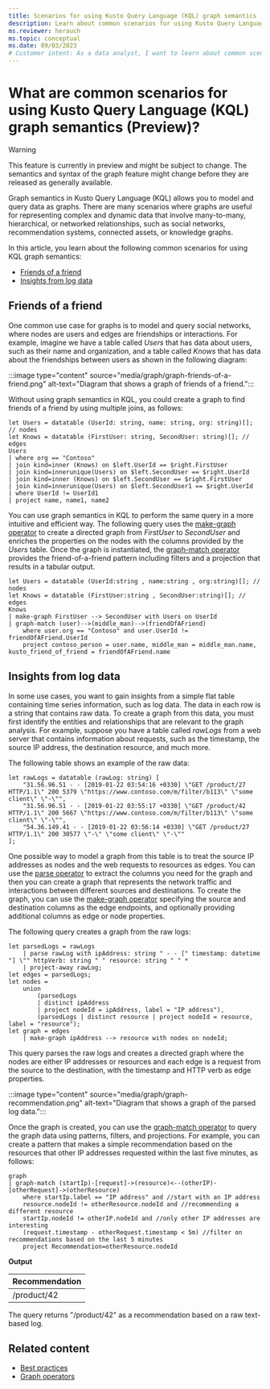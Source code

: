 ```yaml
---
title: Scenarios for using Kusto Query Language (KQL) graph semantics
description: Learn about common scenarios for using Kusto Query Language (KQL) graph semantics.
ms.reviewer: herauch
ms.topic: conceptual
ms.date: 09/03/2023
# Customer intent: As a data analyst, I want to learn about common scenarios for using Kusto Query Language (KQL) graph semantics.
---
```


# What are common scenarios for using Kusto Query Language (KQL) graph semantics (Preview)?

> [!WARNING]
> This feature is currently in preview and might be subject to change. The semantics and syntax of the graph feature might change before they are released as generally available.

Graph semantics in Kusto Query Language (KQL) allows you to model and query data as graphs. There are many scenarios where graphs are useful for representing complex and dynamic data that involve many-to-many, hierarchical, or networked relationships, such as social networks, recommendation systems, connected assets, or knowledge graphs.

In this article, you learn about the following common scenarios for using KQL graph semantics:

- [Friends of a friend](#friends-of-a-friend)
- [Insights from log data](#insights-from-log-data)

## Friends of a friend

One common use case for graphs is to model and query social networks, where nodes are users and edges are friendships or interactions. For example, imagine we have a table called *Users* that has data about users, such as their name and organization, and a table called *Knows* that has data about the friendships between users as shown in the following diagram:

:::image type="content" source="media/graph/graph-friends-of-a-friend.png" alt-text="Diagram that shows a graph of friends of a friend.":::

Without using graph semantics in KQL, you could create a graph to find friends of a friend by using multiple joins, as follows:

```kusto
let Users = datatable (UserId: string, name: string, org: string)[]; // nodes
let Knows = datatable (FirstUser: string, SecondUser: string)[]; // edges
Users
| where org == "Contoso"
| join kind=inner (Knows) on $left.UserId == $right.FirstUser
| join kind=innerunique(Users) on $left.SecondUser == $right.UserId
| join kind=inner (Knows) on $left.SecondUser == $right.FirstUser
| join kind=innerunique(Users) on $left.SecondUser1 == $right.UserId
| where UserId != UserId1
| project name, name1, name2
```

You can use graph semantics in KQL to perform the same query in a more intuitive and efficient way. The following query uses the [make-graph operator](kusto/query/make-graph-operator.md) to create a directed graph from *FirstUser* to *SecondUser* and enriches the properties on the nodes with the columns provided by the *Users* table. Once the graph is instantiated, the [graph-match operator](kusto/query/graph-match-operator.md) provides the friend-of-a-friend pattern including filters and a projection that results in a tabular output.

```kusto
let Users = datatable (UserId:string , name:string , org:string)[]; // nodes
let Knows = datatable (FirstUser:string , SecondUser:string)[]; // edges
Knows
| make-graph FirstUser --> SecondUser with Users on UserId
| graph-match (user)-->(middle_man)-->(friendOfAFriend)
    where user.org == "Contoso" and user.UserId != friendOfAFriend.UserId
    project contoso_person = user.name, middle_man = middle_man.name, kusto_friend_of_friend = friendOfAFriend.name
```

## Insights from log data

In some use cases, you want to gain insights from a simple flat table containing time series information, such as log data. The data in each row is a string that contains raw data. To create a graph from this data, you must first identify the entities and relationships that are relevant to the graph analysis. For example, suppose you have a table called *rawLogs* from a web server that contains information about requests, such as the timestamp, the source IP address, the destination resource, and much more.

The following table shows an example of the raw data:

```kusto
let rawLogs = datatable (rawLog: string) [
    "31.56.96.51 - - [2019-01-22 03:54:16 +0330] \"GET /product/27 HTTP/1.1\" 200 5379 \"https://www.contoso.com/m/filter/b113\" \"some client\" \"-\"",
    "31.56.96.51 - - [2019-01-22 03:55:17 +0330] \"GET /product/42 HTTP/1.1\" 200 5667 \"https://www.contoso.com/m/filter/b113\" \"some client\" \"-\"",
    "54.36.149.41 - - [2019-01-22 03:56:14 +0330] \"GET /product/27 HTTP/1.1\" 200 30577 \"-\" \"some client\" \"-\""
];
```

One possible way to model a graph from this table is to treat the source IP addresses as nodes and the web requests to resources as edges. You can use the [parse operator](kusto/query/parseoperator.md) to extract the columns you need for the graph and then you can create a graph that represents the network traffic and interactions between different sources and destinations. To create the graph, you can use the [make-graph operator](kusto/query/make-graph-operator.md) specifying the source and destination columns as the edge endpoints, and optionally providing additional columns as edge or node properties.

The following query creates a graph from the raw logs:

```kusto
let parsedLogs = rawLogs
    | parse rawLog with ipAddress: string " - - [" timestamp: datetime "] \"" httpVerb: string " " resource: string " " *
    | project-away rawLog;
let edges = parsedLogs;
let nodes =
    union
        (parsedLogs
        | distinct ipAddress
        | project nodeId = ipAddress, label = "IP address"),
        (parsedLogs | distinct resource | project nodeId = resource, label = "resource");
let graph = edges
    | make-graph ipAddress --> resource with nodes on nodeId;
```

This query parses the raw logs and creates a directed graph where the nodes are either IP addresses or resources and each edge is a request from the source to the destination, with the timestamp and HTTP verb as edge properties.

:::image type="content" source="media/graph/graph-recommendation.png" alt-text="Diagram that shows a graph of the parsed log data.":::

Once the graph is created, you can use the [graph-match operator](kusto/query/graph-match-operator.md) to query the graph data using patterns, filters, and projections. For example, you can create a pattern that makes a simple recommendation based on the resources that other IP addresses requested within the last five minutes, as follows:

```kusto
graph
| graph-match (startIp)-[request]->(resource)<--(otherIP)-[otherRequest]->(otherResource)
    where startIp.label == "IP address" and //start with an IP address
    resource.nodeId != otherResource.nodeId and //recommending a different resource
    startIp.nodeId != otherIP.nodeId and //only other IP addresses are interesting
    (request.timestamp - otherRequest.timestamp < 5m) //filter on recommendations based on the last 5 minutes
    project Recommendation=otherResource.nodeId
```

**Output**

| Recommendation |
| -------------- |
| /product/42    |

The query returns "/product/42" as a recommendation based on a raw text-based log.

## Related content

- [Best practices](graph-best-practices.md)
- [Graph operators](kusto/query/graph-operators.md)
